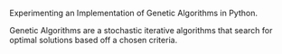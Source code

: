 Experimenting an Implementation of Genetic Algorithms in Python.

Genetic Algorithms are a stochastic iterative algorithms that search for optimal solutions based off a chosen criteria.